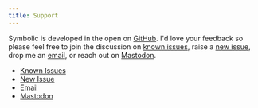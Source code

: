 ```yaml
---
title: Support
---
```


Symbolic is developed in the open on [GitHub](https://github.com/inseven/symbolic). I'd love your feedback so please feel free to join the discussion on [known issues](https://github.com/inseven/symbolic/issues), raise a [new issue](https://github.com/inseven/symbolic/issues/new), drop me an [email](mailto:support@jbmorley.co.uk?subject=Symbolic%20Support), or reach out on [Mastodon](https://mastodon.me.uk/web/@jbmorley).

- [Known Issues](https://github.com/inseven/symbolic/issues)
- [New Issue](https://github.com/inseven/symbolic/issues/new)
- [Email](mailto:support@jbmorley.co.uk?subject=Symbolic%20Support)
- [Mastodon](https://mastodon.me.uk/web/@jbmorley)

